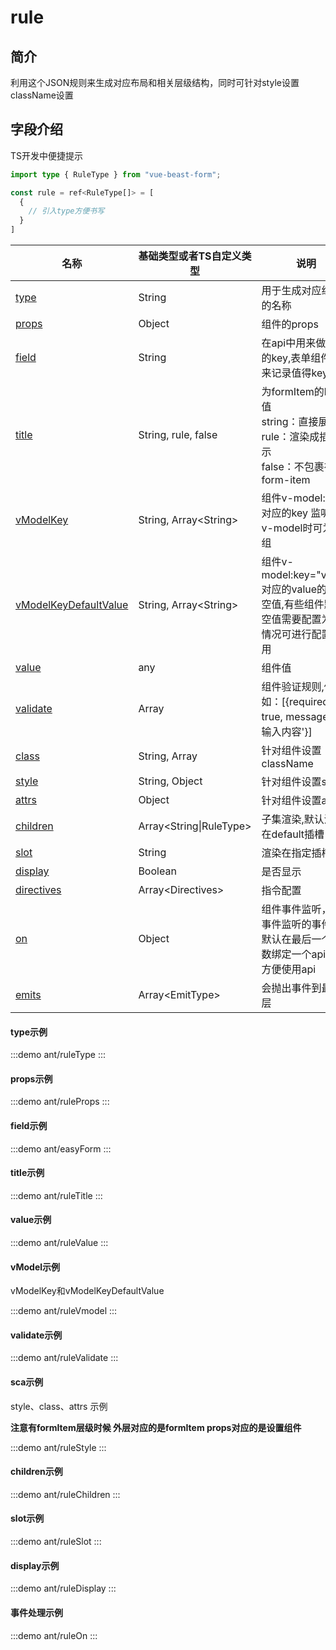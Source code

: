 # rule

## 简介

利用这个JSON规则来生成对应布局和相关层级结构，同时可针对style设置className设置


## 字段介绍

TS开发中便捷提示

<CodeGroup>
  <CodeGroupItem title="TS" active>

```ts
import type { RuleType } from "vue-beast-form";

const rule = ref<RuleType[]> = [
  {
    // 引入type方便书写
  }
]
```

  </CodeGroupItem>
</CodeGroup>

| 名称                                 | 基础类型或者TS自定义类型          | 说明                                                                                           |
| ------------------------------------ | --------------------------------- | ---------------------------------------------------------------------------------------------- |
| [type](#type示例)                    | String <Badge text="必填" />      | 用于生成对应组件的名称                                                                         |
| [props](#props示例)                  | Object                            | 组件的props                                                                                    |
| [field](#field示例)                  | String                            | 在api中用来做搜索的key,表单组件时用来记录值得key                                               |
| [title](#title示例)                  | String, rule, false               | 为formItem的label值<br/>string：直接展示<br/>rule：渲染成插槽展示<br/>false：不包裹在form-item |
| [vModelKey](#vmodel示例)             | String, Array&lt;String&gt;       | 组件v-model:key 对应的key 监听多个v-model时可为数组                                            |
| [vModelKeyDefaultValue](#vmodel示例) | String, Array&lt;String&gt;       | 组件v-model:key="value" 对应的value的默认空值,有些组件默认空值需要配置为[]的情况可进行配置使用 |
| [value](#value示例)                  | any                               | 组件值                                                                                         |
| [validate](#validate示例)            | Array                             | 组件验证规则,例如：[{required: true, message: '请输入内容'}]                                   |
| [class](#sca示例)                    | String, Array                     | 针对组件设置className                                                                          |
| [style](#sca示例)                    | String, Object                    | 针对组件设置style                                                                              |
| [attrs](#sca示例)                    | Object                            | 针对组件设置attr                                                                               |
| [children](#children示例)            | Array&lt;String&#124;RuleType&gt; | 子集渲染,默认渲染在default插槽                                                                 |
| [slot](#slot示例)                    | String                            | 渲染在指定插槽下                                                                               |
| [display](#display示例)              | Boolean                           | 是否显示                                                                                       |
| [directives](#事件处理示例)          | Array&lt;Directives&gt;           | 指令配置                                                                                       |
| [on](#事件处理示例)                  | Object                            | 组件事件监听，on事件监听的事件会默认在最后一个参数绑定一个api对象方便使用api                   |
| [emits](#事件处理示例)               | Array&lt;EmitType&gt;             | 会抛出事件到最顶层                                                                             |


#### type示例

:::demo 
ant/ruleType
:::

#### props示例

:::demo 
ant/ruleProps
:::

 #### field示例

:::demo 
ant/easyForm
:::
 #### title示例

:::demo 
ant/ruleTitle
:::

#### value示例

:::demo 
ant/ruleValue
:::

 #### vModel示例
vModelKey和vModelKeyDefaultValue

:::demo 
ant/ruleVmodel
:::

 #### validate示例

:::demo 
ant/ruleValidate
:::
 #### sca示例

style、class、attrs 示例

**注意有formItem层级时候 外层对应的是formItem props对应的是设置组件**

:::demo 
ant/ruleStyle
:::

#### children示例

:::demo 
ant/ruleChildren
:::

#### slot示例

:::demo 
ant/ruleSlot
:::
#### display示例

:::demo 
ant/ruleDisplay
:::

#### 事件处理示例

:::demo 
ant/ruleOn
:::
